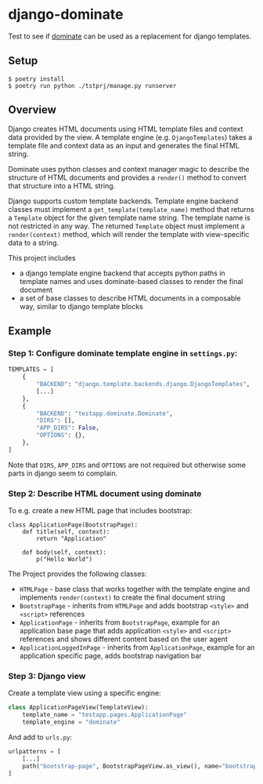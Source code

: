 # django-dominate

Test to see if [dominate](https://github.com/Knio/dominate/) can be used as a replacement for django templates.

## Setup

```plain
$ poetry install
$ poetry run python ./tstprj/manage.py runserver
```

## Overview

Django creates HTML documents using HTML template files and context data provided by the view.
A template engine (e.g. `DjangoTemplates`) takes a template file and context data as an input and generates the final HTML string.

Dominate uses python classes and context manager magic to describe the structure of HTML documents and provides a `render()` method to convert that structure into a HTML string.

Django supports custom template backends.
Template engine backend classes must implement a `get_template(template_name)` method that returns a `Template` object for the given template name string.
The template name is not restricted in any way.
The returned `Template` object must implement a `render(context)` method, which will render the template with view-specific data to a string.

This project includes

- a django template engine backend that accepts python paths in template names and uses dominate-based classes to render the final document
- a set of base classes to describe HTML documents in a composable way, similar to django template blocks

## Example

### Step 1: Configure dominate template engine in `settings.py`:

```python
TEMPLATES = [
    {
        "BACKEND": "django.template.backends.django.DjangoTemplates",
        [...]
    },
    {
        "BACKEND": "testapp.dominate.Dominate",
        "DIRS": [],
        "APP_DIRS": False,
        "OPTIONS": {},
    },
]
```

Note that `DIRS`, `APP_DIRS` and `OPTIONS` are not required but otherwise some parts in django seem to complain.

### Step 2: Describe HTML document using dominate

To e.g. create a new HTML page that includes bootstrap:

```python7
class ApplicationPage(BootstrapPage):
    def title(self, context):
        return "Application"

    def body(self, context):
        p("Hello World")
```

The Project provides the following classes:

- `HTMLPage` - base class that works together with the template engine and implements `render(context)` to create the final document string
- `BootstrapPage` - inherits from `HTMLPage` and adds bootstrap `<style>` and `<script>` references
- `ApplicationPage` - inherits from `BootstrapPage`, example for an application base page that adds application `<style>` and `<script>` references and shows different content based on the user agent
- `ApplicationLoggedInPage` - inherits from `ApplicationPage`, example for an application specific page, adds bootstrap navigation bar

### Step 3: Django view

Create a template view using a specific engine:

```python
class ApplicationPageView(TemplateView):
    template_name = "testapp.pages.ApplicationPage"
    template_engine = "dominate"
```

And add to `urls.py`:

```python
urlpatterns = [
    [...]
    path("bootstrap-page", BootstrapPageView.as_view(), name="bootstrap-page"),
]
```
